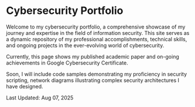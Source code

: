 # Cybersecurity Portfolio

Welcome to my cybersecurity portfolio, a comprehensive showcase of my journey and expertise in the field of information security. This site serves as a dynamic repository of my professional accomplishments, technical skills, and ongoing projects in the ever-evolving world of cybersecurity.

Currently, this page shows my published academic paper and on-going achievements in Google Cybersecurity Certificate.

Soon, I will include code samples demonstrating my proficiency in security scripting, network diagrams illustrating complex security architectures I have designed.

Last Updated: Aug 07, 2025
